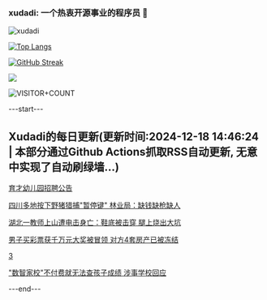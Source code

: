 ### xudadi: 一个热衷开源事业的程序员 👋

![xudadi](https://github-readme-stats-git-masterorgs-github-readme-stats-team.vercel.app/api?username=xudadi)

[![Top Langs](https://github-readme-stats.vercel.app/api/top-langs/?username=xudadi)](https://github.com/anuraghazra/github-readme-stats)

[![GitHub Streak](https://streak-stats.demolab.com?user=xudadi&locale=zh_Hans)](https://git.io/streak-stats)

![](https://raw.githubusercontent.com/xudadi/xudadi/main/assets/github-contribution-grid-snake.svg)

![VISITOR+COUNT](https://komarev.com/ghpvc/?username=xudadi&label=VISITOR+COUNT)


---start---

## Xudadi的每日更新(更新时间:2024-12-18 14:46:24 | 本部分通过Github Actions抓取RSS自动更新, 无意中实现了自动刷绿墙...)

[育才幼儿园招聘公告](https://www.gongkaoleida.com/article/2234835)

[四川多地按下野猪猎捕"暂停键" 林业局：缺钱缺枪缺人](https://m.163.com/news/article/JJKEN3O00514D3UH.html)

[湖北一教师上山遭电击身亡：鞋底被击穿 腿上烧出大坑](https://m.163.com/news/article/JJM9L3B60512D3VJ.html)

[男子买彩票获千万元大奖被冒领 对方4套房产已被冻结](https://m.163.com/news/article/JJMIREQ8053469LG.html)

[3](https://m.163.com/touch/news/sub/domestic)

["数智家校"不付费就无法查孩子成绩 涉事学校回应](https://m.163.com/news/article/JJL1AUKR0534A4SC.html)

---end---
